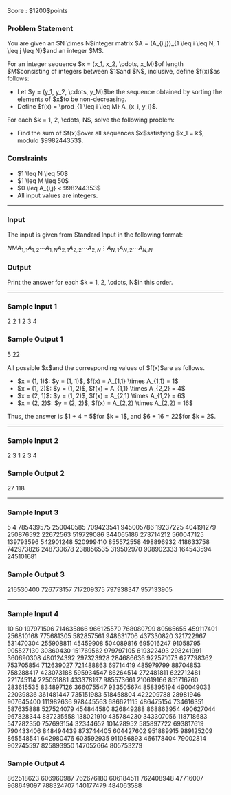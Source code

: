 
<div>

<span>

<span>

<p>
Score : $1200$points
</p>

<div>

<section>

### **Problem Statement**

<p>
You are given an $N \times N$integer matrix $A = (A_{i,j})_{1 \leq i \leq N, 1 \leq j \leq N}$and an integer $M$.
</p>

<p>
For an integer sequence $x = (x_1, x_2, \cdots, x_M)$of length $M$consisting of integers between $1$and $N$, inclusive, define $f(x)$as follows:
</p>

<ul>

<li>
Let $y = (y_1, y_2, \cdots, y_M)$be the sequence obtained by sorting the elements of $x$to be non-decreasing.
</li>

<li>
Define $f(x) = \prod_{1 \leq i \leq M} A_{x_i, y_i}$.
</li>

</ul>

<p>
For each $k = 1, 2, \cdots, N$, solve the following problem:
</p>

<ul>

<li>
Find the sum of $f(x)$over all sequences $x$satisfying $x_1 = k$, modulo $998244353$.
</li>

</ul>

</section>

</div>

<div>

<section>

### **Constraints**

<ul>

<li>
$1 \leq N \leq 50$
</li>

<li>
$1 \leq M \leq 50$
</li>

<li>
$0 \leq A_{i,j} < 998244353$
</li>

<li>
All input values are integers.
</li>

</ul>

</section>

</div>

---

<div>

<div>

<section>

### **Input**

<p>
The input is given from Standard Input in the following format:
</p>

<div>

$N$$M$$A_{1,1}$$A_{1,2}$$\cdots$$A_{1,N}$$A_{2,1}$$A_{2,2}$$\cdots$$A_{2,N}$$\vdots$$A_{N,1}$$A_{N,2}$$\cdots$$A_{N,N}$
</div>

</section>

</div>

<div>

<section>

### **Output**

<p>
Print the answer for each $k = 1, 2, \cdots, N$in this order.
</p>

</section>

</div>

</div>

---

<div>

<section>

### **Sample Input 1**

<div>

2 2
1 2
3 4

</div>

</section>

</div>

<div>

<section>

### **Sample Output 1**

<div>

5 22

</div>

<p>
All possible $x$and the corresponding values of $f(x)$are as follows.
</p>

<ul>

<li>
$x = (1, 1)$: $y = (1, 1)$, $f(x) = A_{1,1} \times A_{1,1} = 1$
</li>

<li>
$x = (1, 2)$: $y = (1, 2)$, $f(x) = A_{1,1} \times A_{2,2} = 4$
</li>

<li>
$x = (2, 1)$: $y = (1, 2)$, $f(x) = A_{2,1} \times A_{1,2} = 6$
</li>

<li>
$x = (2, 2)$: $y = (2, 2)$, $f(x) = A_{2,2} \times A_{2,2} = 16$
</li>

</ul>

<p>
Thus, the answer is $1 + 4 = 5$for $k = 1$, and $6 + 16 = 22$for $k = 2$.
</p>

</section>

</div>

---

<div>

<section>

### **Sample Input 2**

<div>

2 3
1 2
3 4

</div>

</section>

</div>

<div>

<section>

### **Sample Output 2**

<div>

27 118

</div>

</section>

</div>

---

<div>

<section>

### **Sample Input 3**

<div>

5 4
785439575 250040585 709423541 945005786 19237225
404191279 250876592 22672563 519729086 344065186
273714212 560047125 139793596 542901248 520999410
855572558 498896932 418633758 742973826 248730678
238856535 319502970 908902333 164543594 245101681

</div>

</section>

</div>

<div>

<section>

### **Sample Output 3**

<div>

216530400 726773157 717209375 797938347 957133905

</div>

</section>

</div>

---

<div>

<section>

### **Sample Input 4**

<div>

10 50
197971506 714635866 966125570 768080799 80565655 459117401 256810168 775681305 582857561 948631706
437330820 321722967 531470304 255908811 45459908 504089816 695016247 91058795 905527130 30860430
151769562 979797105 619322493 298241991 360690308 480124392 297323928 284686636 922571073 627798362
753705854 712639027 721488863 69714419 485979799 88704853 758288417 423073188 595934547 86264514
272481811 622712481 221745114 225051881 433378197 985573661 210619166 851716760 283615535 834897126
366075547 933505674 858395194 490049033 22039836 361481447 735151983 518458804 422209788 28981946
907645400 111982636 978445563 686621115 486475154 734616351 587635888 527524079 454844580 826849288
868863954 490627044 967828344 887235558 138021910 435784230 343307056 118718683 547282350 757693154
32344652 101428952 585897722 693817619 790433406 848494439 873744405 604427602 951889915 989125209
865548541 642980476 603592935 911086893 466178404 79002814 902745597 825893950 147052664 805753279

</div>

</section>

</div>

<div>

<section>

### **Sample Output 4**

<div>

862518623 606960987 762676180 606184511 762408948 47716007 968649097 788324707 140177479 484063588

</div>

</section>

</div>

</span>

</span>

</div>
